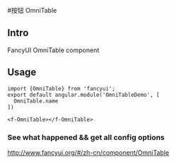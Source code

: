 #按钮 OmniTable

## Intro

FancyUI OmniTable component

## Usage

```
import {OmniTable} from 'fancyui';
export default angular.module('OmniTableDemo', [
  OmniTable.name
])
```

```
<f-OmniTable></f-OmniTable>
```

### See what happened && get all config options 

http://www.fancyui.org/#/zh-cn/component/OmniTable